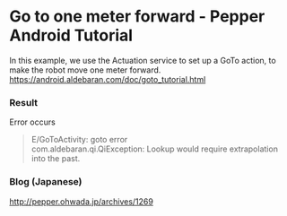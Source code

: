 # Go to one meter forward - Pepper Android Tutorial

In this example, we use the Actuation service to set up a GoTo action, to make the robot move one meter forward. <br>
https://android.aldebaran.com/doc/goto_tutorial.html <br>

### Result
Error occurs <br>
> E/GoToActivity: goto error <br>
com.aldebaran.qi.QiException: Lookup would require extrapolation into the past.

### Blog (Japanese)
http://pepper.ohwada.jp/archives/1269
